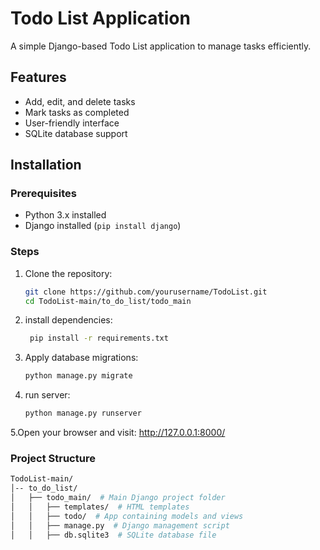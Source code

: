 # Todo List Application

A simple Django-based Todo List application to manage tasks efficiently.

## Features
- Add, edit, and delete tasks
- Mark tasks as completed
- User-friendly interface
- SQLite database support

## Installation

### Prerequisites
- Python 3.x installed
- Django installed (`pip install django`)

### Steps
1. Clone the repository:
   ```sh
   git clone https://github.com/yourusername/TodoList.git
   cd TodoList-main/to_do_list/todo_main

2. install dependencies:
   ```sh
    pip install -r requirements.txt
   
3. Apply database migrations:
   ```sh
   python manage.py migrate

3. run server:
   ```sh
   python manage.py runserver

5.Open your browser and visit: http://127.0.0.1:8000/

### Project Structure
```sh
TodoList-main/
│-- to_do_list/
│   ├── todo_main/  # Main Django project folder
│   │   ├── templates/  # HTML templates
│   │   ├── todo/  # App containing models and views
│   │   ├── manage.py  # Django management script
│   │   ├── db.sqlite3  # SQLite database file

    
  

